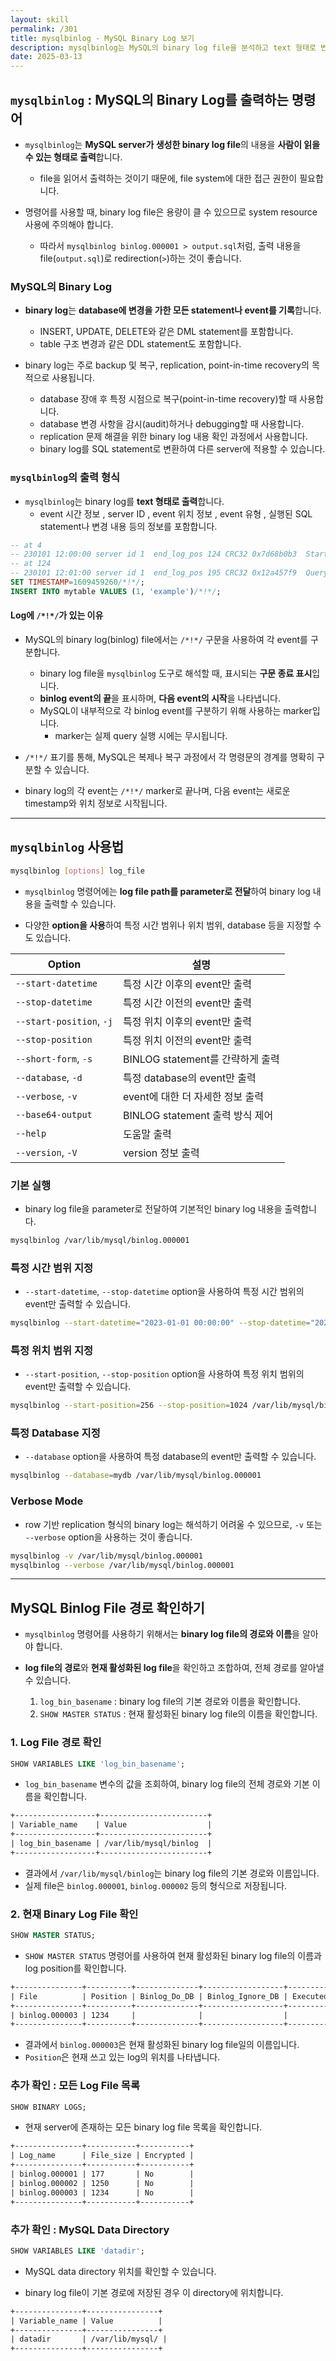 ```yaml
---
layout: skill
permalink: /301
title: mysqlbinlog - MySQL Binary Log 보기
description: mysqlbinlog는 MySQL의 binary log file을 분석하고 text 형태로 변환해주는 utility 명령어입니다.
date: 2025-03-13
---
```



## `mysqlbinlog` : MySQL의 Binary Log를 출력하는 명령어

- `mysqlbinlog`는 **MySQL server가 생성한 binary log file**의 내용을 **사람이 읽을 수 있는 형태로 출력**합니다.
    - file을 읽어서 출력하는 것이기 때문에, file system에 대한 접근 권한이 필요합니다.

- 명령어를 사용할 때, binary log file은 용량이 클 수 있으므로 system resource 사용에 주의해야 합니다.
    - 따라서 `mysqlbinlog binlog.000001 > output.sql`처럼, 출력 내용을 file(`output.sql`)로 redirection(`>`)하는 것이 좋습니다.


### MySQL의 Binary Log

- **binary log**는 **database에 변경을 가한 모든 statement나 event를 기록**합니다.
    - INSERT, UPDATE, DELETE와 같은 DML statement를 포함합니다.
    - table 구조 변경과 같은 DDL statement도 포함합니다.

- binary log는 주로 backup 및 복구, replication, point-in-time recovery의 목적으로 사용됩니다.
    - database 장애 후 특정 시점으로 복구(point-in-time recovery)할 때 사용합니다.
    - database 변경 사항을 감시(audit)하거나 debugging할 때 사용합니다.
    - replication 문제 해결을 위한 binary log 내용 확인 과정에서 사용합니다.
    - binary log를 SQL statement로 변환하여 다른 server에 적용할 수 있습니다.


### `mysqlbinlog`의 출력 형식

- `mysqlbinlog`는 binary log를 **text 형태로 출력**합니다.
    - event 시간 정보 , server ID , event 위치 정보 , event 유형 , 실행된 SQL statement나 변경 내용 등의 정보를 포함합니다.

```sql
-- at 4
-- 230101 12:00:00 server id 1  end_log_pos 124 CRC32 0x7d68b0b3  Start: binlog v 4, server v 8.0.28
-- at 124
-- 230101 12:01:00 server id 1  end_log_pos 195 CRC32 0x12a457f9  Query   thread_id=10    exec_time=0    error_code=0
SET TIMESTAMP=1609459260/*!*/;
INSERT INTO mytable VALUES (1, 'example')/*!*/;
```

#### Log에 `/*!*/`가 있는 이유

- MySQL의 binary log(binlog) file에서는 `/*!*/` 구문을 사용하여 각 event를 구분합니다.
    - binary log file을 `mysqlbinlog` 도구로 해석할 때, 표시되는 **구문 종료 표시**입니다.
    - **binlog event의 끝**을 표시하며, **다음 event의 시작**을 나타냅니다.
    - MySQL이 내부적으로 각 binlog event를 구분하기 위해 사용하는 marker입니다.
        - marker는 실제 query 실행 시에는 무시됩니다.

- `/*!*/` 표기를 통해, MySQL은 복제나 복구 과정에서 각 명령문의 경계를 명확히 구분할 수 있습니다.

- binary log의 각 event는 `/*!*/` marker로 끝나며, 다음 event는 새로운 timestamp와 위치 정보로 시작됩니다.


---


## `mysqlbinlog` 사용법

```bash
mysqlbinlog [options] log_file
```

- `mysqlbinlog` 명령어에는 **log file path를 parameter로 전달**하여 binary log 내용을 출력할 수 있습니다.

- 다양한 **option을 사용**하여 특정 시간 범위나 위치 범위, database 등을 지정할 수도 있습니다.

| Option | 설명 |
| --- | --- |
| `--start-datetime` | 특정 시간 이후의 event만 출력 |
| `--stop-datetime` | 특정 시간 이전의 event만 출력 |
| `--start-position`, `-j` | 특정 위치 이후의 event만 출력 |
| `--stop-position` | 특정 위치 이전의 event만 출력 |
| `--short-form`, `-s` | BINLOG statement를 간략하게 출력 |
| `--database`, `-d` | 특정 database의 event만 출력 |
| `--verbose`, `-v` | event에 대한 더 자세한 정보 출력 |
| `--base64-output` | BINLOG statement 출력 방식 제어 |
| `--help` | 도움말 출력 |
| `--version`, `-V` | version 정보 출력 |


### 기본 실행

- binary log file을 parameter로 전달하여 기본적인 binary log 내용을 출력합니다.

```bash
mysqlbinlog /var/lib/mysql/binlog.000001
```


### 특정 시간 범위 지정

- `--start-datetime`, `--stop-datetime` option을 사용하여 특정 시간 범위의 event만 출력할 수 있습니다.

```bash
mysqlbinlog --start-datetime="2023-01-01 00:00:00" --stop-datetime="2023-01-02 00:00:00" /var/lib/mysql/binlog.000001
```


### 특정 위치 범위 지정

- `--start-position`, `--stop-position` option을 사용하여 특정 위치 범위의 event만 출력할 수 있습니다.

```bash
mysqlbinlog --start-position=256 --stop-position=1024 /var/lib/mysql/binlog.000001
```


### 특정 Database 지정

- `--database` option을 사용하여 특정 database의 event만 출력할 수 있습니다.

```bash
mysqlbinlog --database=mydb /var/lib/mysql/binlog.000001
```


### Verbose Mode

- row 기반 replication 형식의 binary log는 해석하기 어려울 수 있으므로, `-v` 또는 `--verbose` option을 사용하는 것이 좋습니다.

```bash
mysqlbinlog -v /var/lib/mysql/binlog.000001
mysqlbinlog --verbose /var/lib/mysql/binlog.000001
```


---


## MySQL Binlog File 경로 확인하기

- `mysqlbinlog` 명령어를 사용하기 위해서는 **binary log file의 경로와 이름**을 알아야 합니다.

- **log file의 경로**와 **현재 활성화된 log file**을 확인하고 조합하여, 전체 경로를 알아낼 수 있습니다.
    1. `log_bin_basename` : binary log file의 기본 경로와 이름을 확인합니다.
    2. `SHOW MASTER STATUS` : 현재 활성화된 binary log file의 이름을 확인합니다.


### 1. Log File 경로 확인

```sql
SHOW VARIABLES LIKE 'log_bin_basename';
```

- `log_bin_basename` 변수의 값을 조회하여, binary log file의 전체 경로와 기본 이름을 확인합니다.

```txt
+------------------+------------------------+
| Variable_name    | Value                  |
+------------------+------------------------+
| log_bin_basename | /var/lib/mysql/binlog  |
+------------------+------------------------+
```

- 결과에서 `/var/lib/mysql/binlog`는 binary log file의 기본 경로와 이름입니다.
- 실제 file은 `binlog.000001`, `binlog.000002` 등의 형식으로 저장됩니다.


### 2. 현재 Binary Log File 확인

```sql
SHOW MASTER STATUS;
```

- `SHOW MASTER STATUS` 명령어를 사용하여 현재 활성화된 binary log file의 이름과 log position를 확인합니다.

```txt
+---------------+----------+--------------+------------------+-------------------+
| File          | Position | Binlog_Do_DB | Binlog_Ignore_DB | Executed_Gtid_Set |
+---------------+----------+--------------+------------------+-------------------+
| binlog.000003 | 1234     |              |                  |                   |
+---------------+----------+--------------+------------------+-------------------+
```

- 결과에서 `binlog.000003`은 현재 활성화된 binary log file일의 이름입니다.
- `Position`은 현재 쓰고 있는 log의 위치를 나타냅니다.


### 추가 확인 : 모든 Log File 목록

```sql
SHOW BINARY LOGS;
```

- 현재 server에 존재하는 모든 binary log file 목록을 확인합니다.

```txt
+---------------+-----------+-----------+
| Log_name      | File_size | Encrypted |
+---------------+-----------+-----------+
| binlog.000001 | 177       | No        |
| binlog.000002 | 1250      | No        |
| binlog.000003 | 1234      | No        |
+---------------+-----------+-----------+
```


### 추가 확인 : MySQL Data Directory

```sql
SHOW VARIABLES LIKE 'datadir';
```

- MySQL data directory 위치를 확인할 수 있습니다.

- binary log file이 기본 경로에 저장된 경우 이 directory에 위치합니다.

```txt
+---------------+----------------+
| Variable_name | Value          |
+---------------+----------------+
| datadir       | /var/lib/mysql/ |
+---------------+----------------+
```

